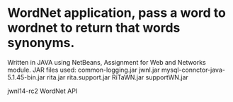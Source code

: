 # WordNet application, pass a word to wordnet to return that words synonyms.
Written in JAVA using NetBeans, Assignment for Web and Networks module.
JAR files used:
common-logging.jar
jwnl.jar
mysql-connctor-java-5.1.45-bin.jar
rita.jar
rita.support.jar
RiTaWN.jar
supportWN.jar

jwnl14-rc2 WordNet API
